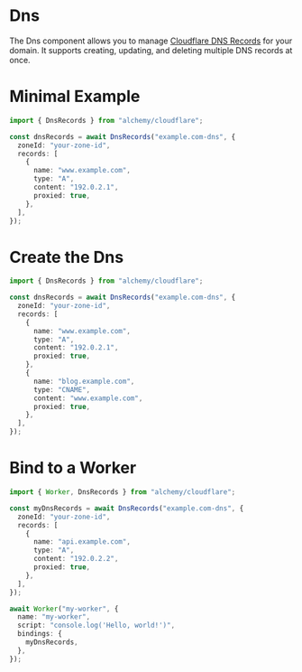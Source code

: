 # Dns

The Dns component allows you to manage [Cloudflare DNS Records](https://developers.cloudflare.com/dns/) for your domain. It supports creating, updating, and deleting multiple DNS records at once.

# Minimal Example

```ts
import { DnsRecords } from "alchemy/cloudflare";

const dnsRecords = await DnsRecords("example.com-dns", {
  zoneId: "your-zone-id",
  records: [
    {
      name: "www.example.com",
      type: "A",
      content: "192.0.2.1",
      proxied: true,
    },
  ],
});
```

# Create the Dns

```ts
import { DnsRecords } from "alchemy/cloudflare";

const dnsRecords = await DnsRecords("example.com-dns", {
  zoneId: "your-zone-id",
  records: [
    {
      name: "www.example.com",
      type: "A",
      content: "192.0.2.1",
      proxied: true,
    },
    {
      name: "blog.example.com",
      type: "CNAME",
      content: "www.example.com",
      proxied: true,
    },
  ],
});
```

# Bind to a Worker

```ts
import { Worker, DnsRecords } from "alchemy/cloudflare";

const myDnsRecords = await DnsRecords("example.com-dns", {
  zoneId: "your-zone-id",
  records: [
    {
      name: "api.example.com",
      type: "A",
      content: "192.0.2.2",
      proxied: true,
    },
  ],
});

await Worker("my-worker", {
  name: "my-worker",
  script: "console.log('Hello, world!')",
  bindings: {
    myDnsRecords,
  },
});
```